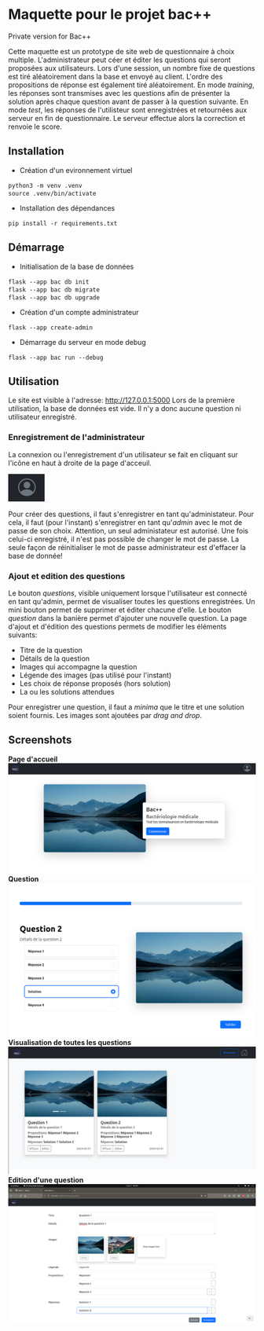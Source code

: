 # Maquette pour le projet bac++

Private version for Bac++

Cette maquette est un prototype de site web de questionnaire à choix multiple.
L'administrateur peut céer et éditer les questions qui seront proposées aux utilisateurs.
Lors d'une session, un nombre fixe de questions est tiré aléatoirement dans la base et envoyé
au client. L'ordre des propositions de réponse est également tiré aléatoirement. En mode _training_,
les réponses sont transmises avec les questions afin de présenter la solution après chaque question
avant de passer à la question suivante. En mode _test_, les réponses de l'utilisteur sont enregistrées
et retournées aux serveur en fin de questionnaire. Le serveur effectue alors la correction et renvoie le score.

## Installation

- Création d'un evironnement virtuel

```
python3 -m venv .venv
source .venv/bin/activate
```

- Installation des dépendances

```
pip install -r requirements.txt
```

## Démarrage

- Initialisation de la base de données

```
flask --app bac db init
flask --app bac db migrate
flask --app bac db upgrade
```

- Création d'un compte administrateur

```
flask --app create-admin
```

- Démarrage du serveur en mode debug

```
flask --app bac run --debug
```

## Utilisation

Le site est visible à l'adresse: http://127.0.0.1:5000
Lors de la première utilisation, la base de données est vide. Il n'y a donc aucune question ni utilisateur
enregistré.

### Enregistrement de l'administrateur

La connexion ou l'enregistrement d'un utilisateur se fait en cliquant sur l'icône en haut à droite de la page d'acceuil.

![alt text](https://github.com/cyrandre/bac--/blob/main/screenshots/user.png)

Pour créer des questions, il faut s'enregistrer en tant qu'administateur. Pour cela, il faut (pour l'instant) s'enregistrer en tant qu'_admin_
avec le mot de passe de son choix. Attention, un seul administateur est autorisé. Une fois celui-ci enregistré, il n'est pas possible de changer
le mot de passe. La seule façon de réinitialiser le mot de passe administrateur est d'effacer la base de donnée!

### Ajout et edition des questions

Le bouton _questions_, visible uniquement lorsque l'utilisateur est connecté en tant qu'admin, permet de visualiser toutes les questions enregistrées.
Un mini bouton permet de supprimer et éditer chacune d'elle. Le bouton _question_ dans la banière permet d'ajouter une nouvelle question.
La page d'ajout et d'édition des questions permets de modifier les éléments suivants:

- Titre de la question
- Détails de la question
- Images qui accompagne la question
- Légende des images (pas utilisé pour l'instant)
- Les choix de réponse proposés (hors solution)
- La ou les solutions attendues

Pour enregistrer une question, il faut a _minima_ que le titre et une solution soient fournis.
Les images sont ajoutées par _drag and drop_.

## Screenshots

**Page d'accueil**
![alt text](https://github.com/cyrandre/bac/blob/main/screenshots/home.png)
**Question**
![alt text](https://github.com/cyrandre/bac/blob/main/screenshots/question.png)
**Visualisation de toutes les questions**
![alt text](https://github.com/cyrandre/bac/blob/main/screenshots/vue_questions.png)
**Edition d'une question**
![alt text](https://github.com/cyrandre/bac/blob/main/screenshots/edition_question.png)
